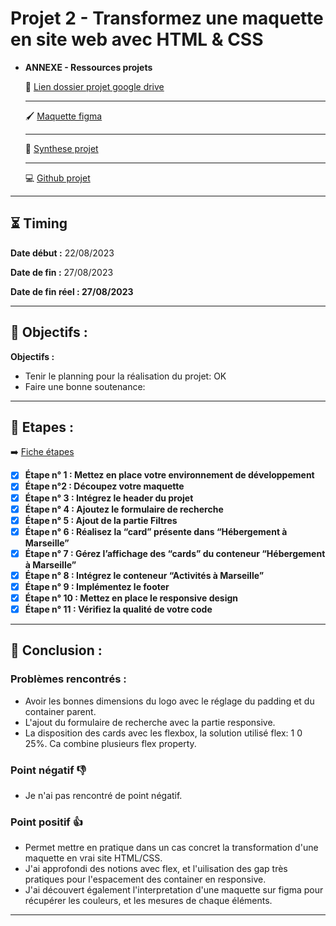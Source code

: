 # Projet 2 - Transformez une maquette en site web avec HTML & CSS

- **ANNEXE - Ressources projets**
    
    🔗 [Lien dossier projet google drive](https://drive.google.com/drive/folders/1iEnE9L4YCTxl5JXHhrj1Q9R8RIcqZc-F?usp=drive_link)
    
    ---
    
    🖌️ [Maquette figma](https://www.figma.com/file/mjfXFyTyiTqHIeVXsnQoYH/Maquettes-Booki-(desktop%2C-mobile%2C-tablette)-(Copy)?type=design&node-id=3-0&mode=design&t=Q0qr56pdG4woIddS-0)
    
    ---
    
    📄 [Synthese projet](https://course.oc-static.com/projects/Développeur+Web/IW_P3+HTML+CSS+Booki/IW+:+React+Booki+-+Note+de+synthese.pdf)
    
    ---
    
    💻 [Github projet](https://github.com/OpenClassrooms-Student-Center/booki-starter-code.git)
    

---

## ⏳ Timing

**Date début :** 22/08/2023

**Date de fin :** 27/08/2023

**Date de fin réel : 27/08/2023**

---

## 🎯 Objectifs :

**Objectifs :**

- Tenir le planning pour la réalisation du projet: OK
- Faire une bonne soutenance:

---

## 📑 Etapes :

➡️ [Fiche étapes](https://course.oc-static.com/projects/Développeur+Web/IW_P3+HTML+CSS+Booki/IW+:+React+Booki+-+Etapes+cles.pdf)

- [x]  **Étape n° 1 : Mettez en place votre environnement de développement**
- [x]  **Étape n°2 : Découpez votre maquette**
- [x]  ****Étape n° 3 : Intégrez le header du projet****
- [x]  ****Étape n° 4 : Ajoutez le formulaire de recherche****
- [x]  ****Étape n° 5 : Ajout de la partie Filtres****
- [x]  ****Étape n° 6 : Réalisez la “card” présente dans “Hébergement à Marseille”****
- [x]  ****Étape n° 7 : Gérez l’affichage des “cards” du conteneur “Hébergement à Marseille”****
- [x]  ****Étape n° 8 : Intégrez le conteneur “Activités à Marseille”****
- [x]  ****Étape n° 9 : Implémentez le footer****
- [x]  ****Étape n° 10 : Mettez en place le responsive design****
- [x]  ****Étape n° 11 : Vérifiez la qualité de votre code****

---

## 🤔 Conclusion :

### Problèmes rencontrés :

- Avoir les bonnes dimensions du logo avec le réglage du padding et du container parent.
- L'ajout du formulaire de recherche avec la partie responsive.
- La disposition des cards avec les flexbox, la solution utilisé flex: 1 0 25%. Ca combine plusieurs flex property.

### Point négatif 👎

- Je n'ai pas rencontré de point négatif.

### Point positif 👍

- Permet mettre en pratique dans un cas concret la transformation d'une maquette en vrai site HTML/CSS.
- J'ai approfondi des notions avec flex, et l'uilisation des gap très pratiques pour l'espacement des container en responsive.
- J'ai découvert également l'interpretation d'une maquette sur figma pour récupérer les couleurs, et les mesures de chaque éléments.

---
